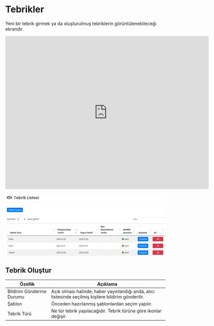 # Tebrikler
Yeni bir tebrik girmek ya da oluşturulmuş tebriklerin görüntülenebileceği ekrandır.

<iframe
    width="640"
    height="480"
    src="https://www.youtube.com/embed/KJa2t9yje2U"
    frameborder="0"
    allow="autoplay; encrypted-media"
    allowfullscreen
>
</iframe>

![](./images/tebrikListesi.jpg)

## Tebrik Oluştur

| Özellik                  | Açıklama                                                     |
| ------------------------ | ------------------------------------------------------------ |
| Bildirim Gönderme Durumu | Açık olması halinde; haber yayınlandığı anda, alıcı listesinde seçilmiş kişilere bildirim gönderilir. |
| Şablon                   | Önceden hazırlanmış şablonlardan seçim yapılır.              |
| Tebrik Türü              | Ne tür tebrik yapılacağıdır. Tebrik türüne göre ikonlar değişir. |

